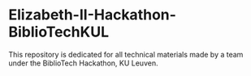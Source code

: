 # Elizabeth-II-Hackathon-BiblioTechKUL
This repository is dedicated for all technical materials made by a team under the BiblioTech Hackathon, KU Leuven.
